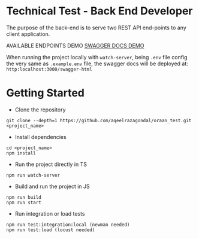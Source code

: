 # Technical Test - Back End Developer

The purpose of the back-end is to serve two REST API end-points to any client application.

AVAILABLE ENDPOINTS DEMO [SWAGGER DOCS DEMO](https://localhost:3000/swagger-html)

When running the project locally with `watch-server`, being `.env` file config the very same as `.example.env` file, the swagger docs will be deployed at: `http:localhost:3000/swagger-html`

# Getting Started
- Clone the repository
```
git clone --depth=1 https://github.com/aqeelrazagondal/oraan_test.git <project_name>
```
- Install dependencies
```
cd <project_name>
npm install
```
- Run the project directly in TS
```
npm run watch-server
```

- Build and run the project in JS
```
npm run build
npm run start
```

- Run integration or load tests
```
npm run test:integration:local (newman needed)
npm run test:load (locust needed)
```